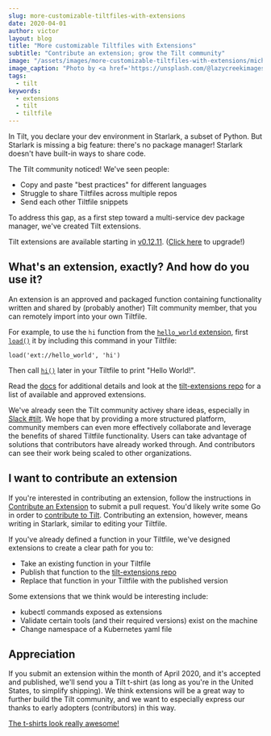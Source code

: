 ```yaml
---
slug: more-customizable-tiltfiles-with-extensions
date: 2020-04-01
author: victor
layout: blog
title: "More customizable Tiltfiles with Extensions"
subtitle: "Contribute an extension; grow the Tilt community"
image: "/assets/images/more-customizable-tiltfiles-with-extensions/michael-dziedzic-XTblNijO9IE-unsplash.jpg"
image_caption: "Photo by <a href='https://unsplash.com/@lazycreekimages?utm_source=unsplash&utm_medium=referral&utm_content=creditCopyText'>Michael Dziedzic</a> on <a href='https://unsplash.com/?utm_source=unsplash&utm_medium=referral&utm_content=creditCopyText'>Unsplash</a>"
tags:
  - tilt
keywords:
  - extensions
  - tilt
  - tiltfile
---
```


In Tilt, you declare your dev environment in Starlark, a subset of Python. But Starlark is missing a big feature: there's no package manager! Starlark doesn't have built-in ways to share code.

The Tilt community noticed! We've seen people:
- Copy and paste "best practices" for different languages
- Struggle to share Tiltfiles across multiple repos
- Send each other Tiltfile snippets

To address this gap, as a first step toward a multi-service dev package manager, we've created Tilt extensions.

Tilt extensions are available starting in [v0.12.11](https://github.com/windmilleng/tilt/releases/tag/v0.12.11). ([Click here](https://docs.tilt.dev/upgrade.html) to upgrade!)

## What's an extension, exactly? And how do you use it?
An extension is an approved and packaged function containing functionality written and shared by (probably another) Tilt community member, that you can remotely import into your own Tiltfile.

For example, to use the `hi` function from the [`hello_world` extension](https://github.com/windmilleng/tilt-extensions/tree/master/hello_world), first [`load()`](https://docs.tilt.dev/api.html#api.load) it by including this command in your Tiltfile:

```
load('ext://hello_world', 'hi')
```

Then call [`hi()`](https://github.com/windmilleng/tilt-extensions/tree/master/hello_world/Tiltfile) later in your Tiltfile to print "Hello World!".

Read the [docs](https://docs.tilt.dev/extensions.html) for additional details and look at the [tilt-extensions repo](https://github.com/windmilleng/tilt-extensions) for a list of available and approved extensions. 

We've already seen the Tilt community activey share ideas, especially in [Slack #tilt](https://kubernetes.slack.com/messages/CESBL84MV/). We hope that by providing a more structured platform, community members can even more effectively collaborate and leverage the benefits of shared Tiltfile functionality. Users can take advantage of solutions that contributors have already worked through. And contributors can see their work being scaled to other organizations.

## I want to contribute an extension
If you're interested in contributing an extension, follow the instructions in [Contribute an Extension](https://docs.tilt.dev/contribute_extension.html) to submit a pull request. You'd likely write some Go in order to [contribute to Tilt](https://github.com/windmilleng/tilt/blob/master/CONTRIBUTING.md). Contributing an extension, however, means writing in Starlark, similar to editing your Tiltfile.

If you've already defined a function in your Tiltfile, we've designed extensions to create a clear path for you to:

- Take an existing function in your Tiltfile
- Publish that function to the [tilt-extensions repo](https://github.com/windmilleng/tilt-extensions)
- Replace that function in your Tiltfile with the published version

Some extensions that we think would be interesting include:
- kubectl commands exposed as extensions
- Validate certain tools (and their required versions) exist on the machine
- Change namespace of a Kubernetes yaml file

## Appreciation
If you submit an extension within the month of April 2020, and it's accepted and published, we'll send you a Tilt t-shirt (as long as you're in the United States, to simplify shipping). We think extensions will be a great way to further build the Tilt community, and we want to especially express our thanks to early adopters (contributors) in this way.

[The t-shirts look really awesome!](https://twitter.com/tilt_dev/status/1212769783034384384)